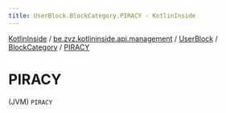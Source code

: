 ```yaml
---
title: UserBlock.BlockCategory.PIRACY - KotlinInside
---
```


[KotlinInside](../../../index.html) / [be.zvz.kotlininside.api.management](../../index.html) / [UserBlock](../index.html) / [BlockCategory](index.html) / [PIRACY](./-p-i-r-a-c-y.html)

# PIRACY

(JVM) `PIRACY`
